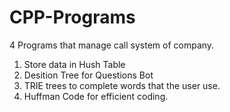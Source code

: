 # CPP-Programs

4 Programs that manage call system of company.

1. Store data in Hush Table
2. Desition Tree for Questions Bot
3. TRIE trees to complete words that the user use.
4. Huffman Code for efficient coding.
